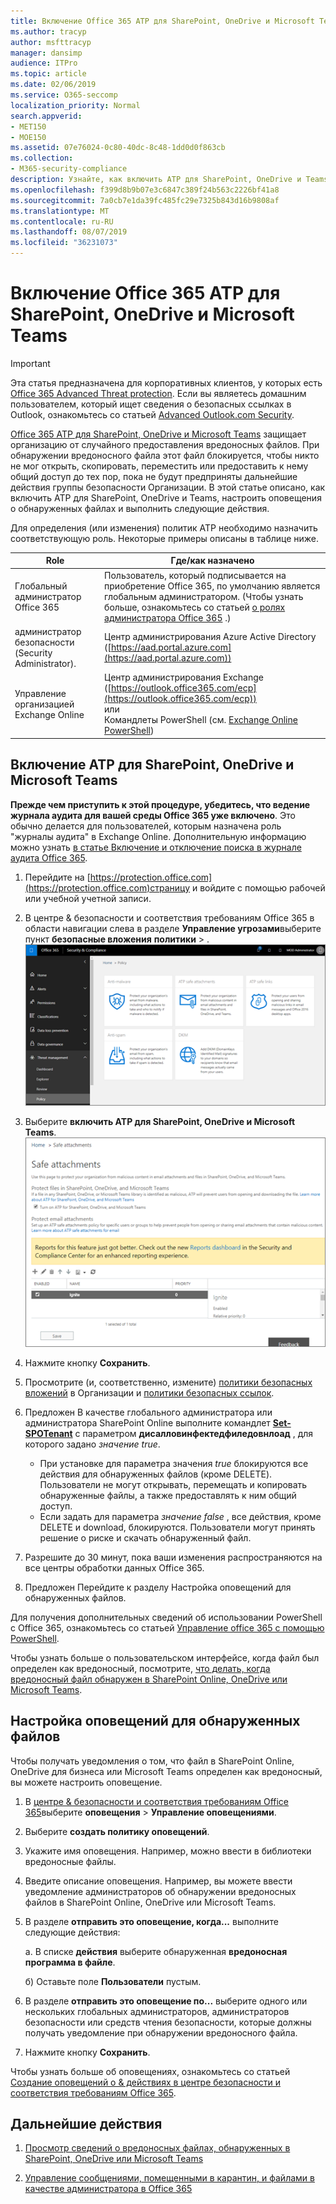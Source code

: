 ```yaml
---
title: Включение Office 365 ATP для SharePoint, OneDrive и Microsoft Teams
ms.author: tracyp
author: msfttracyp
manager: dansimp
audience: ITPro
ms.topic: article
ms.date: 02/06/2019
ms.service: O365-seccomp
localization_priority: Normal
search.appverid:
- MET150
- MOE150
ms.assetid: 07e76024-0c80-40dc-8c48-1dd0d0f863cb
ms.collection:
- M365-security-compliance
description: Узнайте, как включить ATP для SharePoint, OneDrive и Teams, включая настройку оповещений для обнаруженных файлов.
ms.openlocfilehash: f399d8b9b07e3c6847c389f24b563c2226bf41a8
ms.sourcegitcommit: 7a0cb7e1da39fc485fc29e7325b843d16b9808af
ms.translationtype: MT
ms.contentlocale: ru-RU
ms.lasthandoff: 08/07/2019
ms.locfileid: "36231073"
---
```

# <a name="turn-on-office-365-atp-for-sharepoint-onedrive-and-microsoft-teams"></a>Включение Office 365 ATP для SharePoint, OneDrive и Microsoft Teams

> [!IMPORTANT]
> Эта статья предназначена для корпоративных клиентов, у которых есть [Office 365 Advanced Threat protection](office-365-atp.md). Если вы являетесь домашним пользователем, который ищет сведения о безопасных ссылках в Outlook, ознакомьтесь со статьей [Advanced Outlook.com Security](https://support.office.com/article/advanced-outlook-com-security-for-office-365-subscribers-882d2243-eab9-4545-a58a-b36fee4a46e2).

[Office 365 ATP для SharePoint, OneDrive и Microsoft Teams](atp-for-spo-odb-and-teams.md) защищает организацию от случайного предоставления вредоносных файлов. При обнаружении вредоносного файла этот файл блокируется, чтобы никто не мог открыть, скопировать, переместить или предоставить к нему общий доступ до тех пор, пока не будут предприняты дальнейшие действия группы безопасности Организации. В этой статье описано, как включить ATP для SharePoint, OneDrive и Teams, настроить оповещения о обнаруженных файлах и выполнить следующие действия. 
  
Для определения (или изменения) политик ATP необходимо назначить соответствующую роль. Некоторые примеры описаны в таблице ниже.

|Role  |Где/как назначено  |
|---------|---------|
|Глобальный администратор Office 365 |Пользователь, который подписывается на приобретение Office 365, по умолчанию является глобальным администратором. (Чтобы узнать больше, ознакомьтесь со статьей [о ролях администратора Office 365](https://docs.microsoft.com/office365/admin/add-users/about-admin-roles) .)         |
|администратор безопасности (Security Administrator). |Центр администрирования Azure Active Directory ([https://aad.portal.azure.com](https://aad.portal.azure.com))|
|Управление организацией Exchange Online |Центр администрирования Exchange ([https://outlook.office365.com/ecp](https://outlook.office365.com/ecp)) <br>или <br>  Командлеты PowerShell (см. [Exchange Online PowerShell](https://docs.microsoft.com/powershell/exchange/exchange-online/exchange-online-powershell?view=exchange-ps)) |
  
## <a name="turn-on-atp-for-sharepoint-onedrive-and-microsoft-teams"></a>Включение ATP для SharePoint, OneDrive и Microsoft Teams

**Прежде чем приступить к этой процедуре, убедитесь, что ведение журнала аудита для вашей среды Office 365 уже включено**. Это обычно делается для пользователей, которым назначена роль "журналы аудита" в Exchange Online. Дополнительную информацию можно узнать [в статье Включение и отключение поиска в журнале аудита Office 365](turn-audit-log-search-on-or-off.md).
  
1. Перейдите на [https://protection.office.com](https://protection.office.com)страницу и войдите с помощью рабочей или учебной учетной записи.
    
2. В центре &amp; безопасности и соответствия требованиям Office 365 в области навигации слева в разделе **Управление угрозами**выберите пункт **безопасные вложения** **политики** \> . <br/>![В центре безопасности &amp; и соответствия требованиям выберите Политика управления \> угрозами](media/08849c91-f043-4cd1-a55e-d440c86442f2.png)
  
3. Выберите **включить ATP для SharePoint, OneDrive и Microsoft Teams**.<br/>![Включение расширенной защиты от угроз для SharePoint Online, OneDrive для бизнеса и Microsoft Teams](media/48cfaace-59cc-4e60-bf86-05ff6b99bdbf.png)
  
4. Нажмите кнопку **Сохранить**.
    
5. Просмотрите (и, соответственно, измените) [политики безопасных вложений](set-up-atp-safe-attachments-policies.md) в Организации и [политики безопасных ссылок](set-up-atp-safe-links-policies.md).
    
6. Предложен В качестве глобального администратора или администратора SharePoint Online выполните командлет **[Set-SPOTenant](https://docs.microsoft.com/powershell/module/sharepoint-online/Set-SPOTenant?view=sharepoint-ps)** с параметром **дисалловинфектедфиледовнлоад** , для которого задано *значение true*. <br/>
      - При установке для параметра значения *true* блокируются все действия для обнаруженных файлов (кроме DELETE). Пользователи не могут открывать, перемещать и копировать обнаруженные файлы, а также предоставлять к ним общий доступ.
      - Если задать для параметра *значение false* , все действия, кроме DELETE и download, блокируются. Пользователи могут принять решение о риске и скачать обнаруженный файл.  
   
7. Разрешите до 30 минут, пока ваши изменения распространяются на все центры обработки данных Office 365.
    
8. Предложен Перейдите к разделу Настройка оповещений для обнаруженных файлов.
    
Для получения дополнительных сведений об использовании PowerShell с Office 365, ознакомьтесь со статьей [Управление office 365 с помощью PowerShell](https://docs.microsoft.com/office365/enterprise/powershell/manage-office-365-with-office-365-powershell). 

Чтобы узнать больше о пользовательском интерфейсе, когда файл был определен как вредоносный, посмотрите, [что делать, когда вредоносный файл обнаружен в SharePoint Online, OneDrive или Microsoft Teams](https://support.office.com/article/01e902ad-a903-4e0f-b093-1e1ac0c37ad2). 
  
## <a name="set-up-alerts-for-detected-files"></a>Настройка оповещений для обнаруженных файлов

Чтобы получать уведомления о том, что файл в SharePoint Online, OneDrive для бизнеса или Microsoft Teams определен как вредоносный, вы можете настроить оповещение.
  
1. В [центре &amp; безопасности и соответствия требованиям Office 365](https://protection.office.com)выберите **оповещения** \> **Управление оповещениями**.
    
2. Выберите **создать политику оповещений**.
    
3. Укажите имя оповещения. Например, можно ввести в библиотеки вредоносные файлы.
    
4. Введите описание оповещения. Например, вы можете ввести уведомление администраторов об обнаружении вредоносных файлов в SharePoint Online, OneDrive или Microsoft Teams.
    
5. В разделе **отправить это оповещение, когда...** выполните следующие действия: 
    
    а. В списке **действия** выберите обнаруженная **вредоносная программа в файле**.
    
    б) Оставьте поле **Пользователи** пустым. 
    
6. В разделе **отправить это оповещение по...** выберите одного или нескольких глобальных администраторов, администраторов безопасности или средств чтения безопасности, которые должны получать уведомление при обнаружении вредоносного файла. 
    
7. Нажмите кнопку **Сохранить**.
    
Чтобы узнать больше об оповещениях, ознакомьтесь со статьей [Создание оповещений о &amp; действиях в центре безопасности и соответствия требованиям Office 365](create-activity-alerts.md). 
  
## <a name="next-steps"></a>Дальнейшие действия

1. [Просмотр сведений о вредоносных файлах, обнаруженных в SharePoint, OneDrive или Microsoft Teams](malicious-files-detected-in-spo-odb-or-teams.md)
    
2. [Управление сообщениями, помещенными в карантин, и файлами в качестве администратора в Office 365](manage-quarantined-messages-and-files.md)
    

  

